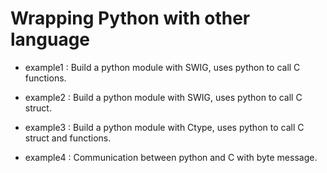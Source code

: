 # Wrapping Python with other language

- example1 : Build a python module with SWIG, uses python to call C functions.

- example2 : Build a python module with SWIG, uses python to call C struct.

- example3 : Build a python module with Ctype, uses python to call C struct and functions.
 
- example4 : Communication between python and C with byte message.
